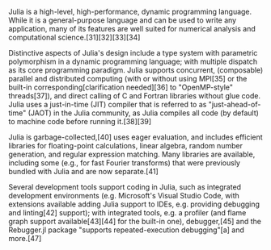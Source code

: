 Julia is a high-level, high-performance, dynamic programming language. While it is a general-purpose language and can be used to write any application, many of its features are well suited for numerical analysis and computational science.[31][32][33][34]

Distinctive aspects of Julia's design include a type system with parametric polymorphism in a dynamic programming language; with multiple dispatch as its core programming paradigm. Julia supports concurrent, (composable) parallel and distributed computing (with or without using MPI[35] or the built-in corresponding[clarification needed][36] to "OpenMP-style" threads[37]), and direct calling of C and Fortran libraries without glue code. Julia uses a just-in-time (JIT) compiler that is referred to as "just-ahead-of-time" (JAOT) in the Julia community, as Julia compiles all code (by default) to machine code before running it.[38][39]

Julia is garbage-collected,[40] uses eager evaluation, and includes efficient libraries for floating-point calculations, linear algebra, random number generation, and regular expression matching. Many libraries are available, including some (e.g., for fast Fourier transforms) that were previously bundled with Julia and are now separate.[41]

Several development tools support coding in Julia, such as integrated development environments (e.g. Microsoft's Visual Studio Code, with extensions available adding Julia support to IDEs, e.g. providing debugging and linting[42] support); with integrated tools, e.g. a profiler (and flame graph support available[43][44] for the built-in one), debugger,[45] and the Rebugger.jl package "supports repeated-execution debugging"[a] and more.[47]